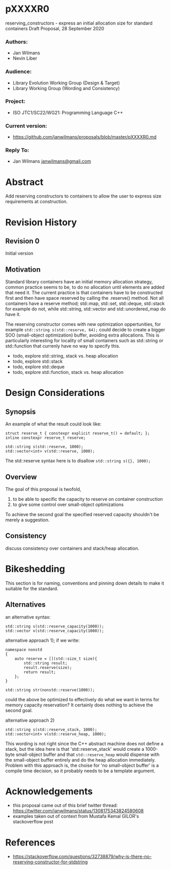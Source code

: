 # pXXXXR0
reserving_constructors - express an initial allocation size for standard containers
Draft Proposal, 28 September 2020

### Authors:
 * Jan Wilmans
 * Nevin Liber
 
 ### Audience:
  * Library Evolution Working Group (Design & Target)
  * Library Working Group (Wording and Consistency)

### Project:
  * ISO JTC1/SC22/WG21: Programming Language C++
  
### Current version:
  * https://github.com/janwilmans/proposals/blob/master/pXXXXR0.md

### Reply To: 
  * Jan Wilmans <janwilmans@gmail.com>

# Abstract

Add reserving constructors to containers to allow the user to express size requirements at construction.

# Revision History

## Revision 0

Initial version

## Motivation

Standard library containers have an initial memory allocation strategy, common practice seems to be, to do no allocation until elements are added that need it. 
The current practice is that containers have to be constructed first and then have space reserved by calling the .reserve() method. Not all containers have a reserve method;  std::map, std::set, std::deque, std::stack for example do not, while std::string, std::vector and std::unordered_map do have it.

The reserving constructor comes with new optimization oppertunities, for example `std::string s(std::reserve, 64);` could decide to create a bigger SOO (small-object optimization) buffer, avoiding extra allocations. This is particularly interesting for locality of small containers such as std::string or std::function<T> that currenly have no way to specify this. 
 
* todo, explore std::string, stack vs. heap allocation
* todo, explore std::stack
* todo, explore std::deque
* todo, explore std::function<T>, stack vs. heap allocation

# Design Considerations

## Synopsis

An example of what the result could look like:

```
struct reserve_t { constexpr explicit reserve_t() = default; };
inline constexpr reserve_t reserve;

std::string s(std::reserve, 1000);
std::vector<int> v(std::reserve, 1000);
```

The std::reserve syntax here is to disallow `std::string s({}, 1000);`

## Overview

The goal of this proposal is twofold, 
1) to be able to specific the capacity to reserve on container construction 
2) to give some control over small-object optimizations

To achieve the second goal the specified reserved capacity shouldn't be merely a suggestion.

## Consistency

discuss consistency over containers and stack/heap allocation.

# Bikeshedding

This section is for naming, conventions and pinning down details to make it suitable for the standard.

## Alternatives

an alternative syntax:

```
std::string s(std::reserve_capacity(1000));
std::vector v(std::reserve_capacity(1000));
```

alternative approach 1); if we write:

```
namespace nonstd
{
    auto reserve = [](std::size_t size){
        std::string result;
        result.reserve(size);
        return result;
    };
}

std::string str(nonstd::reserve(1000));
``` 
could the above be optimized to effectively do what we want in terms for memory capacity reservation? It certainly does nothing to achieve the second goal.

alternative approach 2)

```
std::string s(std::reserve_stack, 1000);
std::vector<int> v(std::reserve_heap, 1000);
```

This wording is not right since the C++ abstract machine does not define a stack, but the idea here is that 'std::reserve_stack' would create a 1000-byte small-object buffer and that `std::reserve_heap` would dispense with the small-object buffer entirely and do the heap allocation immediately. Problem with this approach is, the choise for 'no small-object buffer' is a compile time decision, so it probably needs to be a template argument.

# Acknowledgements

* this proposal came out of this brief twitter thread: https://twitter.com/janwilmans/status/1308175343824580608
* examples taken out of context from Mustafa Kemal GILOR's stackoverflow post

# References

* https://stackoverflow.com/questions/32738879/why-is-there-no-reserving-constructor-for-stdstring






